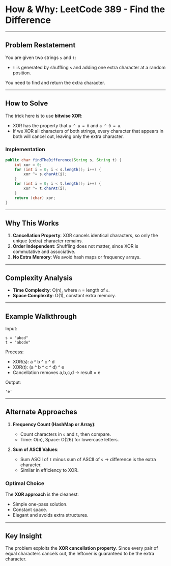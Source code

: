 # How & Why: LeetCode 389 - Find the Difference

---

## Problem Restatement
You are given two strings `s` and `t`:
- `t` is generated by shuffling `s` and adding one extra character at a random position.

You need to find and return the extra character.

---

## How to Solve
The trick here is to use **bitwise XOR**:
- XOR has the property that `a ^ a = 0` and `a ^ 0 = a`.
- If we XOR all characters of both strings, every character that appears in both will cancel out, leaving only the extra character.

### Implementation
```java
public char findTheDifference(String s, String t) {
    int xor = 0;
    for (int i = 0; i < s.length(); i++) {
        xor ^= s.charAt(i);
    }
    for (int i = 0; i < t.length(); i++) {
        xor ^= t.charAt(i);
    }
    return (char) xor;
}
```

---

## Why This Works
1. **Cancellation Property**: XOR cancels identical characters, so only the unique (extra) character remains.
2. **Order Independent**: Shuffling does not matter, since XOR is commutative and associative.
3. **No Extra Memory**: We avoid hash maps or frequency arrays.

---

## Complexity Analysis
- **Time Complexity**: O(n), where `n` = length of `s`.
- **Space Complexity**: O(1), constant extra memory.

---

## Example Walkthrough
Input:
```
s = "abcd"
t = "abcde"
```

Process:
- XOR(s): a ^ b ^ c ^ d
- XOR(t): (a ^ b ^ c ^ d) ^ e
- Cancellation removes a,b,c,d → result = e

Output:
```
'e'
```

---

## Alternate Approaches
1. **Frequency Count (HashMap or Array)**:
   - Count characters in `s` and `t`, then compare.
   - Time: O(n), Space: O(26) for lowercase letters.

2. **Sum of ASCII Values**:
   - Sum ASCII of `t` minus sum of ASCII of `s` → difference is the extra character.
   - Similar in efficiency to XOR.

### Optimal Choice
The **XOR approach** is the cleanest:
- Simple one-pass solution.
- Constant space.
- Elegant and avoids extra structures.

---

## Key Insight
The problem exploits the **XOR cancellation property**. Since every pair of equal characters cancels out, the leftover is guaranteed to be the extra character.

